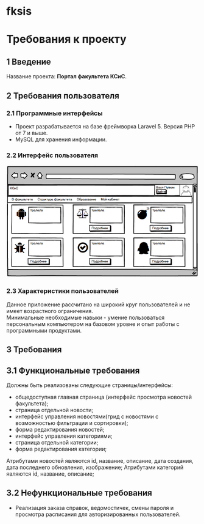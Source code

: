 # fksis
# **Требования к проекту**

## **1 Введение**

Название проекта: **Портал факультета КСиС**.   

## **2 Требования пользователя**

### **2.1 Программные интерфейсы**

* Проект разрабатывается на базе фреймворка Laravel 5. Версия PHP от 7 и выше.
* MySQL для хранения информации.

### **2.2 Интерфейс пользователя**

![Alt text](images/main.png "Главный экран")

### **2.3 Характеристики пользователей**

Данное приложение рассчитано на широкий круг пользователей и не имеет возрастного ограничения.    
Минимальные необходимые навыки - умение пользоваться персональным компьютером на базовом уровне и опыт работы с программными продуктами.

## **3 Требования**

## **3.1 Функциональные требования**

Должны быть реализованы следующие страницы/интерфейсы:

* общедоступная главная страница (интерфейс просмотра новостей факультета);
* страница отдельной новости;
* интерфейс управления новостями(грид с новостями с возможностью фильтрации и сортировки);
* форма редактирования новостей;
* интерфейс управления категориями;
* страница отдельной категории;
* форма редактирования категории;

Атрибутами новостей являются id, название, описание, дата создания, дата последнего обновления, изображение;
Атрибутами категорий являются id, название, описание;

## **3.2 Нефункциональные требования**

* Реализация заказа справок, ведомостичек, смены пароля и просмотра расписания для авторизированных пользователей.
